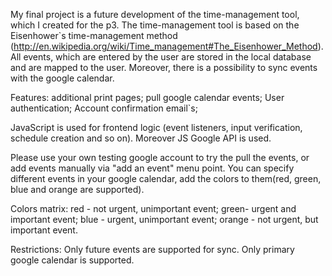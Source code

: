 My final project is a future development of the time-management tool, which I created for the p3. The time-management tool is based on the Eisenhower`s time-management method (http://en.wikipedia.org/wiki/Time_management#The_Eisenhower_Method). All events, which are entered by the user are stored in the local database and are mapped to the user. Moreover, there is a possibility to sync events with the google calendar.

Features:
	additional print pages;
	pull google calendar events;
	User authentication;
	Account confirmation email`s;

JavaScript is used for frontend logic (event listeners, input verification, schedule creation and so on). Moreover JS Google API is used.

Please use your own testing google account to try the pull the events, or add events manually via "add an event" menu point.
You can specify different events in your google calendar, add the colors to them(red, green, blue and orange are supported).

Colors matrix:
 red - not urgent, unimportant event;
 green- urgent and important event;
 blue - urgent, unimportant event;
 orange - not urgent, but important event.


Restrictions:
Only future events are supported for sync.
Only primary google calendar is supported.
